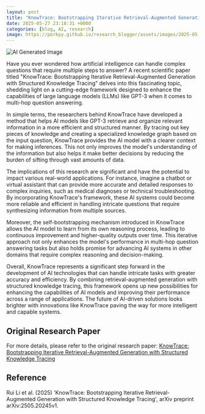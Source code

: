```yaml
---
layout: post
title: "KnowTrace: Bootstrapping Iterative Retrieval-Augmented Generation with Structured Knowledge Tracing"
date: 2025-05-27 23:18:31 +0000
categories: [blog, AI, research]
image: https://porkpy.github.io/research_blogger/assets/images/2025-05-27-09640f99.png
---
```

![AI Generated Image](https://porkpy.github.io/research_blogger/assets/images/2025-05-27-09640f99.png)

Have you ever wondered how artificial intelligence can handle complex questions that require multiple steps to answer? A recent scientific paper titled "KnowTrace: Bootstrapping Iterative Retrieval-Augmented Generation with Structured Knowledge Tracing" delves into this fascinating topic, shedding light on a cutting-edge framework designed to enhance the capabilities of large language models (LLMs) like GPT-3 when it comes to multi-hop question answering.

In simple terms, the researchers behind KnowTrace have developed a method that helps AI models like GPT-3 retrieve and organize relevant information in a more efficient and structured manner. By tracing out key pieces of knowledge and creating a specialized knowledge graph based on the input question, KnowTrace provides the AI model with a clearer context for making inferences. This not only improves the model's understanding of the information but also helps it make better decisions by reducing the burden of sifting through vast amounts of data.

The implications of this research are significant and have the potential to impact various real-world applications. For instance, imagine a chatbot or virtual assistant that can provide more accurate and detailed responses to complex inquiries, such as medical diagnoses or technical troubleshooting. By incorporating KnowTrace's framework, these AI systems could become more reliable and efficient in handling intricate questions that require synthesizing information from multiple sources.

Moreover, the self-bootstrapping mechanism introduced in KnowTrace allows the AI model to learn from its own reasoning process, leading to continuous improvement and higher-quality outputs over time. This iterative approach not only enhances the model's performance in multi-hop question answering tasks but also holds promise for advancing AI systems in other domains that require complex reasoning and decision-making.

Overall, KnowTrace represents a significant step forward in the development of AI technologies that can handle intricate tasks with greater accuracy and efficiency. By combining retrieval-augmented generation with structured knowledge tracing, this framework opens up new possibilities for enhancing the capabilities of AI models and improving their performance across a range of applications. The future of AI-driven solutions looks brighter with innovations like KnowTrace paving the way for more intelligent and capable systems.

## Original Research Paper
For more details, please refer to the original research paper:
[KnowTrace: Bootstrapping Iterative Retrieval-Augmented Generation with Structured Knowledge Tracing](http://arxiv.org/abs/2505.20245v1)

## Reference
Rui Li et al. (2025) 'KnowTrace: Bootstrapping Iterative Retrieval-Augmented Generation with Structured Knowledge Tracing', arXiv preprint arXiv:2505.20245v1.
